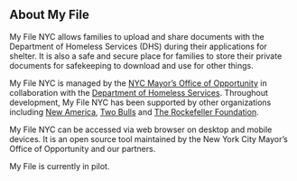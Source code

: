 ## About My File

My File NYC allows families to upload and share documents with the Department of Homeless Services (DHS) during their applications for shelter. It is also a safe and secure place for families to store their private documents for safekeeping to download and use for other things.

My File NYC is managed by the [NYC Mayor’s Office of Opportunity](https://www1.nyc.gov/site/opportunity/index.page) in collaboration with the [Department of Homeless Services](https://www1.nyc.gov/site/dhs/index.page). Throughout development, My File NYC has been supported by other organizations including [New America](https://www.newamerica.org/), [Two Bulls](https://www.twobulls.com/) and [The Rockefeller Foundation](https://www.rockefellerfoundation.org/).

My File NYC can be accessed via web browser on desktop and mobile devices. It is an open source tool maintained by the New York City Mayor’s Office of Opportunity and our partners. 

My File is currently in pilot.

